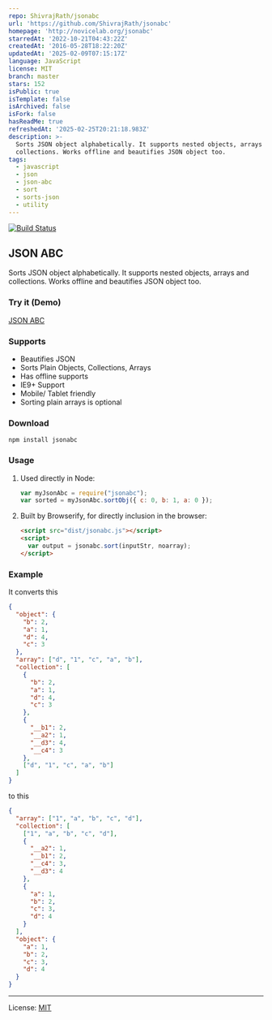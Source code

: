 ```yaml
---
repo: ShivrajRath/jsonabc
url: 'https://github.com/ShivrajRath/jsonabc'
homepage: 'http://novicelab.org/jsonabc'
starredAt: '2022-10-21T04:43:22Z'
createdAt: '2016-05-28T18:22:20Z'
updatedAt: '2025-02-09T07:15:17Z'
language: JavaScript
license: MIT
branch: master
stars: 152
isPublic: true
isTemplate: false
isArchived: false
isFork: false
hasReadMe: true
refreshedAt: '2025-02-25T20:21:18.983Z'
description: >-
  Sorts JSON object alphabetically. It supports nested objects, arrays and
  collections. Works offline and beautifies JSON object too.
tags:
  - javascript
  - json
  - json-abc
  - sort
  - sorts-json
  - utility
---
```


[![Build Status][travis-icon]][travis]

## JSON ABC

Sorts JSON object alphabetically. It supports nested objects, arrays and collections. Works offline and beautifies JSON object too.

### Try it (Demo)

[JSON ABC][]

### Supports

- Beautifies JSON
- Sorts Plain Objects, Collections, Arrays
- Has offline supports
- IE9+ Support
- Mobile/ Tablet friendly
- Sorting plain arrays is optional

### Download

`npm install jsonabc`

### Usage

1.  Used directly in Node:
    ```js
    var myJsonAbc = require("jsonabc");
    var sorted = myJsonAbc.sortObj({ c: 0, b: 1, a: 0 });
    ```
2.  Built by Browserify, for directly inclusion in the browser:
    ```html
    <script src="dist/jsonabc.js"></script>
    <script>
      var output = jsonabc.sort(inputStr, noarray);
    </script>
    ```

### Example

It converts this

```json
{
  "object": {
    "b": 2,
    "a": 1,
    "d": 4,
    "c": 3
  },
  "array": ["d", "1", "c", "a", "b"],
  "collection": [
    {
      "b": 2,
      "a": 1,
      "d": 4,
      "c": 3
    },
    {
      "__b1": 2,
      "__a2": 1,
      "__d3": 4,
      "__c4": 3
    },
    ["d", "1", "c", "a", "b"]
  ]
}
```

to this

```json
{
  "array": ["1", "a", "b", "c", "d"],
  "collection": [
    ["1", "a", "b", "c", "d"],
    {
      "__a2": 1,
      "__b1": 2,
      "__c4": 3,
      "__d3": 4
    },
    {
      "a": 1,
      "b": 2,
      "c": 3,
      "d": 4
    }
  ],
  "object": {
    "a": 1,
    "b": 2,
    "c": 3,
    "d": 4
  }
}
```

---

License: [MIT][]

[json abc]: https://novicelab.org/jsonabc "JSON ABC online"
[travis-icon]: https://travis-ci.org/ShivrajRath/jsonabc.svg?branch=master
[travis]: https://travis-ci.org/ShivrajRath/jsonabc "Build status — Travis-CI"
[mit]: https://mit-license.org/2016?c=ShivrajRath
